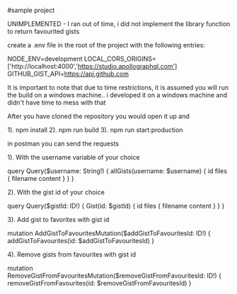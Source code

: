 #sample project

UNIMPLEMENTED - I ran out of time, i did not implement the library function to return
favourited gists

create a .env file in the root of the project with the following entries:

NODE_ENV=development
LOCAL_CORS_ORIGINS=['http://localhost:4000','https://studio.apollographql.com']
GITHUB_GIST_API=https://api.github.com

It is important to note that due to time restrictions, it is assumed you will
run the build on a windows machine.. i developed it on a windows machine and
didn't have time to mess with that

After you have cloned the repository you would open it up and

1). npm install
2). npm run build
3). npm run start:production

in postman you can send the requests

1). With the username variable of your choice

query Query($username: String!) {
  allGists(username: $username) {
    id
    files {
      filename
      content
    }
  }
}

2). With the gist id of your choice

query Query($gistId: ID!) {
  Gist(id: $gistId) {
      id
    files {
      filename
    content
    }
  }
}

3). Add gist to favorites with gist id

mutation AddGistToFavouritesMutation($addGistToFavouritesId: ID!) {
  addGistToFavourites(id: $addGistToFavouritesId) 
}

4). Remove gists from favourites with gist id

mutation RemoveGistFromFavouritesMutation($removeGistFromFavouritesId: ID!) {
  removeGistFromFavourites(id: $removeGistFromFavouritesId) 
}




